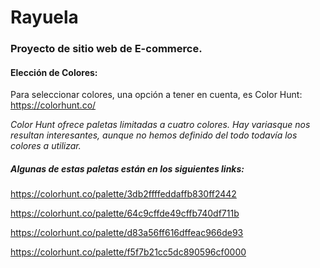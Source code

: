 # Rayuela

###  Proyecto de sitio web de E-commerce.
#### Elección de Colores:

Para seleccionar colores, una opción a tener en cuenta, es Color Hunt:
https://colorhunt.co/

*Color Hunt ofrece paletas limitadas a cuatro colores. Hay variasque nos resultan interesantes, aunque no hemos definido del todo todavía los colores a utilizar.*

##### Algunas de estas paletas están en los siguientes links:

https://colorhunt.co/palette/3db2ffffeddaffb830ff2442

https://colorhunt.co/palette/64c9cffde49cffb740df711b

https://colorhunt.co/palette/d83a56ff616dffeac966de93

https://colorhunt.co/palette/f5f7b21cc5dc890596cf0000

